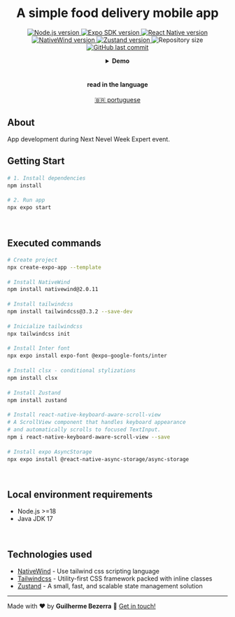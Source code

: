 <h1 align="center">
    <br>
    A simple food delivery mobile app
</h1>

<p align="center">
  <a href="https://nodejs.org">
    <img alt="Node.js version" src="https://img.shields.io/badge/node.js-v20.11.0-43853D?style=flat&logo=node.js&logoColor=white&labelColor=43853D&color=5a5a5a">
  </a>

  <a href="https://expo.dev">
    <img alt="Expo SDK version" src="https://img.shields.io/badge/expo--sdk-v50.0.5-blue?logo=expo&labelColor=20232A&color=5a5a5a">
  </a>

  <a href="https://reactnative.dev">
    <img alt="React Native version" src="https://img.shields.io/badge/react--native-v0.73.2-blue?logo=react&labelColor=20232A&color=5a5a5a">
  </a>

  <a href="https://www.nativewind.dev">
    <img alt="NativeWind version" src="https://img.shields.io/badge/nativewind-v2.0.11-blue?logo=nativewind&labelColor=20232A&color=5a5a5a">
  </a>

  <a href="https://zustand-demo.pmnd.rs">
    <img alt="Zustand version" src="https://img.shields.io/badge/zustand-v4.5.0-blue?logo=zustand&labelColor=20232A&color=5a5a5a">
  </a>

  <img alt="Repository size" src="https://img.shields.io/github/repo-size/gbdsantos/next-level-week-14-delivery-app.svg">

  <a href="https://github.com/gbdsantos/next-level-week-14-delivery-app/commits/master">
    <img alt="GitHub last commit" src="https://img.shields.io/github/last-commit/gbdsantos/next-level-week-14-delivery-app.svg">
  </a>
</p>

<div align="center">
  <details>
  <summary><b>Demo</b></summary>
  <div style="width: 90%;">
    <img alt="Delivery Orders usage application demonstration" src="demo.gif" />
  </div>
  </details>
</div>

<br>

<div align="center">
  <h4 align="center">read in the language</h4>
  <a href="https://github.com/gbdsantos/next-level-week-14-delivery-app/blob/master/mobile/README.pt-BR.md" hreflang="pt-br" alt="pt-br">🇧🇷 portuguese
  </a>
</div>

## About

App development during Next Nevel Week Expert event.

## Getting Start

```Bash
# 1. Install dependencies
npm install

# 2. Run app
npx expo start
```

<br>

## Executed commands

```bash
# Create project
npx create-expo-app --template

# Install NativeWind
npm install nativewind@2.0.11

# Install tailwindcss
npm install tailwindcss@3.3.2 --save-dev

# Inicialize tailwindcss
npx tailwindcss init

# Install Inter font
npx expo install expo-font @expo-google-fonts/inter

# Install clsx - conditional stylizations
npm install clsx

# Install Zustand
npm install zustand

# Install react-native-keyboard-aware-scroll-view
# A ScrollView component that handles keyboard appearance
# and automatically scrolls to focused TextInput.
npm i react-native-keyboard-aware-scroll-view --save

# Install expo AsyncStorage
npx expo install @react-native-async-storage/async-storage
```

<br>

## Local environment requirements

- Node.js >=18
- Java JDK 17

<br>

## Technologies used

- [NativeWind](https://www.nativewind.dev "NativeWind") - Use tailwind css scripting language
- [Tailwindcss](https://tailwindcss.com "Tailwindcss") - Utility-first CSS framework packed with inline classes
- [Zustand](https://zustand-demo.pmnd.rs "Zustand - State Management") - A small, fast, and scalable state management solution

---

Made with ♥ by **Guilherme Bezerra** 👋 [Get in touch!](https://www.linkedin.com/in/gbdsantos "LinkedIn - Guilherme Bezerra")
